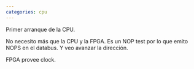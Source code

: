 ```yaml
---
categories: cpu
---
```


Primer arranque de la CPU.

No necesito más que la CPU y la FPGA. Es un NOP test por lo que emito NOPS en el databus. Y veo avanzar la dirección.

FPGA provee clock.